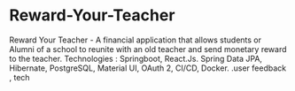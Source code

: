 # Reward-Your-Teacher
Reward Your Teacher - A financial application that allows students or Alumni of a school to reunite with an old teacher and send monetary reward to the teacher. Technologies : Springboot, React.Js. Spring Data JPA, Hibernate, PostgreSQL, Material UI, OAuth 2, CI/CD, Docker. .user feedback , tech
